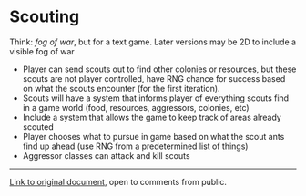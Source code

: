 # Scouting

Think: *fog of war*, but for a text game. Later versions may be 2D to include a visible fog of war

* Player can send scouts out to find other colonies or resources, but these scouts are not player controlled, have RNG chance for success based on what the scouts encounter (for the first iteration). 
* Scouts will have a system that informs player of everything scouts find in a game world (food, resources, aggressors, colonies, etc)
* Include a system that allows the game to keep track of areas already scouted
* Player chooses what to pursue in game based on what the scout ants find up ahead (use RNG from a predetermined list of things)
* Aggressor classes can attack and kill scouts

***

[Link to original document](https://docs.google.com/document/d/1eNcns6e7z8aAdGccHKqZMtPb2YCHC6oEDOrroEWF6AQ/edit), open to comments from public. 